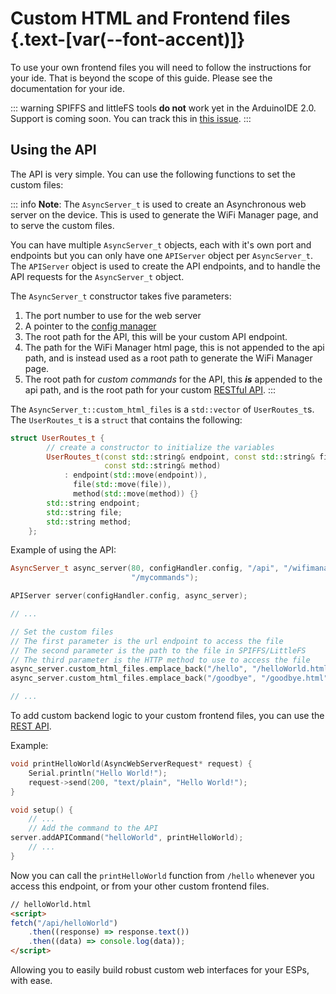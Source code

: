 <!-- <script setup>
import Alerts from '../../vue/alerts/Alerts.vue'
import ImageCard from '../../vue/images/ImageComponent.vue'
import { image_settings } from '../../static/image_settings'
import { alerts } from '../../static/alerts'
</script> -->

# Custom HTML and Frontend files {.text-[var(--font-accent)]}

To use your own frontend files you will need to follow the instructions for your ide. That is beyond the scope of this guide. Please see the documentation for your ide.

::: warning
SPIFFS  and littleFS tools **do not** work yet in the ArduinoIDE 2.0. Support is coming soon. You can track this in [this issue](https://github.com/arduino/arduino-ide/pull/2110).
:::

## Using the API

The API is very simple. You can use the following functions to set the custom files:

::: info **Note**:
The `AsyncServer_t` is used to create an Asynchronous web server on the device. This is used to generate the WiFi Manager page, and to serve the custom files.

You can have multiple `AsyncServer_t` objects, each with it's own port and endpoints but you can only have one `APIServer` object per `AsyncServer_t`. The `APIServer` object is used to create the API endpoints, and to handle the API requests for the `AsyncServer_t` object.

The `AsyncServer_t` constructor takes five parameters:

1. The port number to use for the web server
2. A pointer to the [config manager](/library_guide/configure_library)
3. The root path for the API, this will be your custom API endpoint.
4. The path for the WiFi Manager html page, this is not appended to the api path, and is instead used as a root path to generate the WiFi Manager page.
5. The root path for _custom commands_ for the API, this _**is**_ appended to the api path, and is the root path for your custom [RESTful API](/library_guide/rest_api).
:::

The `AsyncServer_t::custom_html_files` is a `std::vector` of `UserRoutes_t`s. The `UserRoutes_t` is a `struct` that contains the following:

```cpp
struct UserRoutes_t {
        // create a constructor to initialize the variables
        UserRoutes_t(const std::string& endpoint, const std::string& file,
                     const std::string& method)
            : endpoint(std::move(endpoint)),
              file(std::move(file)),
              method(std::move(method)) {}
        std::string endpoint;
        std::string file;
        std::string method;
    };
```

Example of using the API:

```cpp
AsyncServer_t async_server(80, configHandler.config, "/api", "/wifimanager",
                           "/mycommands");

APIServer server(configHandler.config, async_server);

// ...

// Set the custom files
// The first parameter is the url endpoint to access the file
// The second parameter is the path to the file in SPIFFS/LittleFS
// The third parameter is the HTTP method to use to access the file
async_server.custom_html_files.emplace_back("/hello", "/helloWorld.html", "GET");
async_server.custom_html_files.emplace_back("/goodbye", "/goodbye.html", "POST");

// ...
```

To add custom backend logic to your custom frontend files, you can use the [REST API](/library_guide/rest_api).

Example:

```cpp
void printHelloWorld(AsyncWebServerRequest* request) {
    Serial.println("Hello World!");
    request->send(200, "text/plain", "Hello World!");
}

void setup() {
    // ...
    // Add the command to the API
server.addAPICommand("helloWorld", printHelloWorld);
    // ...
}
```

Now you can call the `printHelloWorld` function from `/hello` whenever you access this endpoint, or from your other custom frontend files.

```html
// helloWorld.html
<script>
fetch("/api/helloWorld")
    .then((response) => response.text())
    .then((data) => console.log(data));
</script>
```

Allowing you to easily build robust custom web interfaces for your ESPs, with ease.
